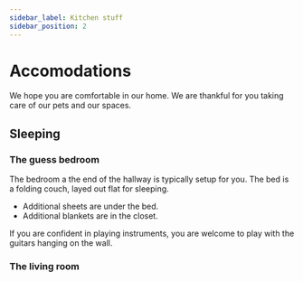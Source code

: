 ```yaml
---
sidebar_label: Kitchen stuff
sidebar_position: 2
---
```


# Accomodations

We hope you are comfortable in our home. We are thankful for you taking care of our pets and our spaces. 

## Sleeping

### The guess bedroom

The bedroom a the end of the hallway is typically setup for you. The bed is a folding couch, layed out flat for sleeping. 
- Additional sheets are under the bed. 
- Additional blankets are in the closet.

If you are confident in playing instruments, you are welcome to play with the guitars hanging on the wall.

### The living room

